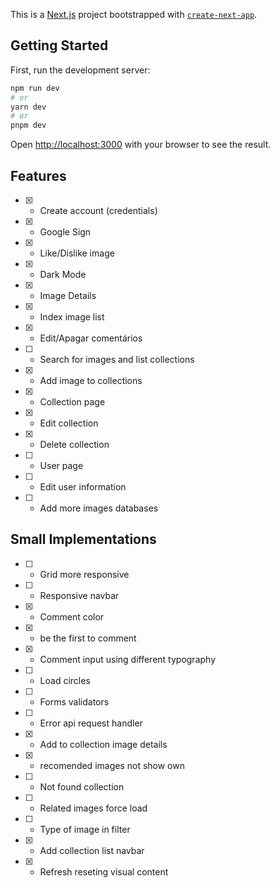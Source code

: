 This is a [Next.js](https://nextjs.org/) project bootstrapped with [`create-next-app`](https://github.com/vercel/next.js/tree/canary/packages/create-next-app).

## Getting Started

First, run the development server:

```bash
npm run dev
# or
yarn dev
# or
pnpm dev
```

Open [http://localhost:3000](http://localhost:3000) with your browser to see the result.


## Features

- [x] - Create account (credentials)
- [x] - Google Sign
- [x] - Like/Dislike image
- [x] - Dark Mode
- [x] - Image Details
- [x] - Index image list
- [X] - Edit/Apagar comentários
- [ ] - Search for images and list collections
- [x] - Add image to collections
- [x] - Collection page
- [x] - Edit collection
- [x] - Delete collection
- [ ] - User page
- [ ] - Edit user information
- [ ] - Add more images databases

## Small Implementations

- [ ] - Grid more responsive
- [ ] - Responsive navbar
- [x] - Comment color
- [x] - be the first to comment
- [x] - Comment input using different typography
- [ ] - Load circles
- [ ] - Forms validators
- [ ] - Error api request handler
- [x] - Add to collection image details
- [x] - recomended images not show own
- [ ] - Not found collection
- [ ] - Related images force load
- [ ] - Type of image in filter
- [x] - Add collection list navbar
- [x] - Refresh reseting visual content